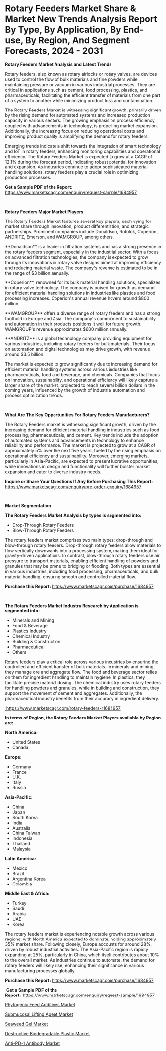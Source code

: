 <p><h1>Rotary Feeders Market Share & Market New Trends Analysis Report By Type, By Application, By End-use, By Region, And Segment Forecasts, 2024 - 2031</h1></p><p><strong>Rotary Feeders Market Analysis and Latest Trends</strong></p>
<p><p>Rotary feeders, also known as rotary airlocks or rotary valves, are devices used to control the flow of bulk materials and fine powders while maintaining pressure or vacuum in various industrial processes. They are critical in applications such as cement, food processing, plastics, and pharmaceuticals, facilitating the efficient transfer of materials from one part of a system to another while minimizing product loss and contamination.</p><p>The Rotary Feeders Market is witnessing significant growth, primarily driven by the rising demand for automated systems and increased production capacity in various sectors. The growing emphasis on process efficiency, coupled with advancements in technology, is propelling market expansion. Additionally, the increasing focus on reducing operational costs and improving product quality is amplifying the demand for rotary feeders. </p><p>Emerging trends indicate a shift towards the integration of smart technology and IoT in rotary feeders, enhancing monitoring capabilities and operational efficiency. The Rotary Feeders Market is expected to grow at a CAGR of 12.1% during the forecast period, indicating robust potential for innovation and expansion. As industries continue to adopt sophisticated material handling solutions, rotary feeders play a crucial role in optimizing production processes.</p></p>
<p><strong>Get a Sample PDF of the Report:&nbsp;</strong> <a href="https://www.marketscagr.com/enquiry/request-sample/1684957?utm_campaign=1564&utm_medium=2&utm_source=Github&utm_content=ia&utm_term=16102024&utm_id=rotary-feeders">https://www.marketscagr.com/enquiry/request-sample/1684957</a></p>
<p>&nbsp;</p>
<p><strong>Rotary Feeders Major Market Players</strong></p>
<p><p>The Rotary Feeders Market features several key players, each vying for market share through innovation, product differentiation, and strategic partnerships. Prominent companies include Donaldson, Rotolok, Coperion, ANDRITZ, Emerson, and WAMGROUP, among others.</p><p>**Donaldson** is a leader in filtration systems and has a strong presence in the rotary feeders segment, especially in the industrial sector. With a focus on advanced filtration technologies, the company is expected to grow through its innovations in rotary valve designs aimed at improving efficiency and reducing material waste. The company's revenue is estimated to be in the range of $3 billion annually.</p><p>**Coperion**, renowned for its bulk material handling solutions, specializes in rotary valve technology. The company is poised for growth as demand for efficient material handling solutions in industries like plastics and food processing increases. Coperion's annual revenue hovers around $800 million.</p><p>**WAMGROUP** offers a diverse range of rotary feeders and has a strong foothold in Europe and Asia. The company's commitment to sustainability and automation in their products positions it well for future growth. WAMGROUP's revenue approximates $600 million annually.</p><p>**ANDRITZ** is a global technology company providing equipment for various industries, including rotary feeders for bulk materials. Their focus on automation and digital technologies may drive growth, with revenue around $3.5 billion.</p><p>The market is expected to grow significantly due to increasing demand for efficient material handling systems across various industries like pharmaceuticals, food and beverage, and chemicals. Companies that focus on innovation, sustainability, and operational efficiency will likely capture a larger share of the market, projected to reach several billion dollars in the coming years, influenced by the growth of industrial automation and process optimization trends.</p></p>
<p>&nbsp;</p>
<p><strong>What Are The Key Opportunities For Rotary Feeders Manufacturers?</strong></p>
<p><p>The Rotary Feeders market is witnessing significant growth, driven by the increasing demand for efficient material handling in industries such as food processing, pharmaceuticals, and cement. Key trends include the adoption of automated systems and advancements in technology to enhance reliability and performance. The market is projected to grow at a CAGR of approximately 5% over the next five years, fueled by the rising emphasis on operational efficiency and sustainability. Moreover, emerging markets, particularly in Asia-Pacific, are expected to present lucrative opportunities, while innovations in design and functionality will further bolster market expansion and cater to diverse industry needs.</p></p>
<p><strong>Inquire or Share Your Questions If Any Before Purchasing This Report:</strong> <a href="https://www.marketscagr.com/enquiry/pre-order-enquiry/1684957?utm_campaign=1564&utm_medium=2&utm_source=Github&utm_content=ia&utm_term=16102024&utm_id=rotary-feeders">https://www.marketscagr.com/enquiry/pre-order-enquiry/1684957</a></p>
<p>&nbsp;</p>
<p><strong>Market Segmentation</strong></p>
<p><strong>The Rotary Feeders Market Analysis by types is segmented into:</strong></p>
<p><ul><li>Drop-Through Rotary Feeders</li><li>Blow-Through Rotary Feeders</li></ul></p>
<p><p>The rotary feeders market comprises two main types: drop-through and blow-through rotary feeders. Drop-through rotary feeders allow materials to flow vertically downwards into a processing system, making them ideal for gravity-driven applications. In contrast, blow-through rotary feeders use air pressure to transport materials, enabling efficient handling of powders and granules that may be prone to bridging or flooding. Both types are essential in various industries, including food processing, pharmaceuticals, and bulk material handling, ensuring smooth and controlled material flow.</p></p>
<p><strong>Purchase this Report:&nbsp;</strong><a href="https://www.marketscagr.com/purchase/1684957?utm_campaign=1564&utm_medium=2&utm_source=Github&utm_content=ia&utm_term=16102024&utm_id=rotary-feeders">https://www.marketscagr.com/purchase/1684957</a></p>
<p>&nbsp;</p>
<p><strong>The Rotary Feeders Market Industry Research by Application is segmented into:</strong></p>
<p><ul><li>Minerals and Mining</li><li>Food & Beverage</li><li>Plastics Industry</li><li>Chemical Industry</li><li>Building & Construction</li><li>Pharmaceutical</li><li>Others</li></ul></p>
<p><p>Rotary feeders play a critical role across various industries by ensuring the controlled and efficient transfer of bulk materials. In minerals and mining, they manage ore and aggregate flow. The food and beverage sector relies on them for ingredient handling to maintain hygiene. In plastics, they facilitate precise material dosing. The chemical industry uses rotary feeders for handling powders and granules, while in building and construction, they support the movement of cement and aggregates. Additionally, the pharmaceutical industry benefits from their accuracy in ingredient delivery.</p></p>
<p><a href="https://www.marketscagr.com/rotary-feeders-r1684957?utm_campaign=1564&utm_medium=2&utm_source=Github&utm_content=ia&utm_term=16102024&utm_id=rotary-feeders">&nbsp;https://www.marketscagr.com/rotary-feeders-r1684957</a></p>
<p><strong>In terms of Region, the Rotary Feeders Market Players available by Region are:</strong></p>
<p>
    <p> <strong> North America: </strong>
        <ul>
            <li>United States</li>
            <li>Canada</li>
        </ul>
        </p> 
    <p> <strong> Europe: </strong>
        <ul>
            <li>Germany</li>
            <li>France</li>
            <li>U.K.</li>
            <li>Italy</li>
            <li>Russia</li>
        </ul>
        </p> 
    <p> <strong> Asia-Pacific: </strong>
        <ul>
            <li>China</li>
            <li>Japan</li>
            <li>South Korea</li>
            <li>India</li>
            <li>Australia</li>
            <li>China Taiwan</li>
            <li>Indonesia</li>
            <li>Thailand</li>
            <li>Malaysia</li>
        </ul>
        </p> 
    <p> <strong> Latin America: </strong>
        <ul>
            <li>Mexico</li>
            <li>Brazil</li>
            <li>Argentina Korea</li>
            <li>Colombia</li>
        </ul>
        </p> 
    <p> <strong> Middle East & Africa: </strong>
        <ul>
            <li>Turkey</li>
            <li>Saudi</li>
            <li>Arabia</li>
            <li>UAE</li>
            <li>Korea</li>
        </ul>
    </p>
    </p>
<p><p>The rotary feeders market is experiencing notable growth across various regions, with North America expected to dominate, holding approximately 35% market share. Following closely, Europe accounts for around 28%, driven by robust industrial activities. The Asia-Pacific region is rapidly expanding at 25%, particularly in China, which itself contributes about 10% to the overall market. As industries continue to automate, the demand for rotary feeders will likely rise, enhancing their significance in various manufacturing processes globally.</p></p>
<p><strong>Purchase this Report: </strong><a href="https://www.marketscagr.com/purchase/1684957?utm_campaign=1564&utm_medium=2&utm_source=Github&utm_content=ia&utm_term=16102024&utm_id=rotary-feeders">https://www.marketscagr.com/purchase/1684957</a></p>
<p>&nbsp;<strong>Get a Sample PDF of the Report:&nbsp;&nbsp;</strong><a href="https://www.marketscagr.com/enquiry/request-sample/1684957?utm_campaign=1564&utm_medium=2&utm_source=Github&utm_content=ia&utm_term=16102024&utm_id=rotary-feeders">https://www.marketscagr.com/enquiry/request-sample/1684957</a></p>
<p><strong></strong></p>
<p><p><a href="https://www.linkedin.com/pulse/regulatory-landscape-its-influence-global-phytogenic-feed-y6hoc?trk=public_post_embed_feed-article-content&utm_campaign=1564&utm_medium=2&utm_source=Github&utm_content=ia&utm_term=16102024&utm_id=rotary-feeders">Phytogenic Feed Additives Market</a></p><p><a href="https://www.linkedin.com/pulse/market-dynamics-future-trends-global-submucosal-lifting-agent-x0hsc?trk=public_post_embed_feed-article-content&utm_campaign=1564&utm_medium=2&utm_source=Github&utm_content=ia&utm_term=16102024&utm_id=rotary-feeders">Submucosal Lifting Agent Market</a></p><p><a href="https://www.linkedin.com/pulse/seaweed-gel-market-trends-strategic-insights-2024-2031-resampling-gypic?trk=public_post_embed_feed-article-content&utm_campaign=1564&utm_medium=2&utm_source=Github&utm_content=ia&utm_term=16102024&utm_id=rotary-feeders">Seaweed Gel Market</a></p><p><a href="https://www.linkedin.com/pulse/decoding-destructive-biodegradable-plastic-industry-dynamics-bb5wf?utm_campaign=1564&utm_medium=2&utm_source=Github&utm_content=ia&utm_term=16102024&utm_id=rotary-feeders">Destructive Biodegradable Plastic Market</a></p><p><a href="https://www.linkedin.com/pulse/strategic-insights-global-anti-pd-1-antibody-market-trends-xbjtc?trk=public_post_embed_feed-article-content&utm_campaign=1564&utm_medium=2&utm_source=Github&utm_content=ia&utm_term=16102024&utm_id=rotary-feeders">Anti-PD-1 Antibody Market</a></p></p>